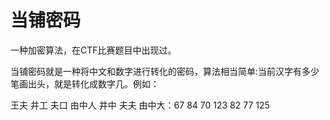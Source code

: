 当铺密码
=============================

一种加密算法，在CTF比赛题目中出现过。

当铺密码就是一种将中文和数字进行转化的密码，算法相当简单:当前汉字有多少笔画出头，就是转化成数字几。例如：

王夫 井工 夫口 由中人 井中 夫夫 由中大：67 84 70 123 82 77 125